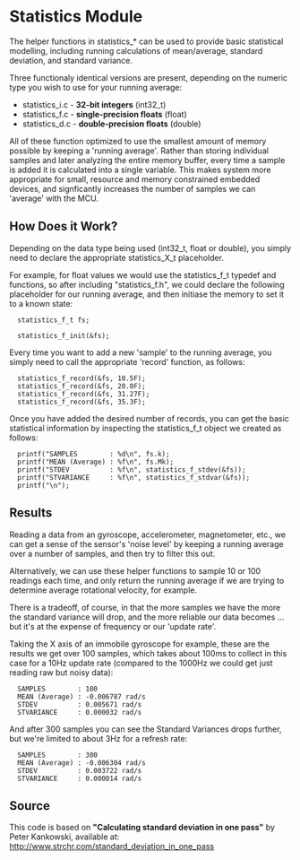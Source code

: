 # Statistics Module #

The helper functions in statistics\_* can be used to provide basic statistical modelling, including running calculations of mean/average, standard deviation, and standard variance.

Three functionaly identical versions are present, depending on the numeric type you wish to use for your running average:

* statistics\_i.c - **32-bit integers** (int32\_t)
* statistics\_f.c - **single-precision floats** (float) 
* statistics\_d.c - **double-precision floats** (double)

All of these function optimized to use the smallest amount of memory possible by keeping a 'running average'.  Rather than storing individual samples and later analyzing the entire memory buffer, every time a sample is added it is calculated into a single variable.  This makes system more appropriate for small, resource and memory constrained embedded devices, and signficantly increases the number of samples we can 'average' with the MCU.

## How Does it Work? ##

Depending on the data type being used (int32_t, float or double), you simply need to declare the appropriate statistics\_X\_t placeholder.

For example, for float values we would use the statistics\_f\_t typedef and functions, so after including "statistics_f.h", we could declare the following placeholder for our running average, and then initiase the memory to set it to a known state:
```
  statistics_f_t fs;

  statistics_f_init(&fs);
```

Every time you want to add a new 'sample' to the running average, you simply need to call the appropriate 'record' function, as follows:
```
  statistics_f_record(&fs, 10.5F);
  statistics_f_record(&fs, 20.0F);
  statistics_f_record(&fs, 31.27F);
  statistics_f_record(&fs, 35.3F);
```
Once you have added the desired number of records, you can get the basic statistical information by inspecting the statistics\_f\_t object we created as follows:
```
  printf("SAMPLES        : %d\n", fs.k);
  printf("MEAN (Average) : %f\n", fs.Mk);
  printf("STDEV          : %f\n", statistics_f_stdev(&fs));
  printf("STVARIANCE     : %f\n", statistics_f_stdvar(&fs));
  printf("\n");
```
## Results ##
Reading a data from an gyroscope, accelerometer, magnetometer, etc., we can get a sense of the sensor's 'noise level' by keeping a running average over a number of samples, and then try to filter this out.  

Alternatively, we can use these helper functions to sample 10 or 100 readings each time, and only return the running average if we are trying to determine average rotational velocity, for example.

There is a tradeoff, of course, in that the more samples we have the more the standard variance will drop, and the more reliable our data becomes ... but it's at the expense of frequency or our 'update rate'.

Taking the X axis of an immobile gyroscope for example, these are the results we get over 100 samples, which takes about 100ms to collect in this case for a 10Hz update rate (compared to the 1000Hz we could get just reading raw but noisy data):
```
  SAMPLES        : 100
  MEAN (Average) : -0.006787 rad/s
  STDEV          : 0.005671 rad/s
  STVARIANCE     : 0.000032 rad/s
```
And after 300 samples you can see the Standard Variances drops further, but we're limited to about 3Hz for a refresh rate:
```
  SAMPLES        : 300
  MEAN (Average) : -0.006304 rad/s
  STDEV          : 0.003722 rad/s
  STVARIANCE     : 0.000014 rad/s
```

## Source ##
This code is based on **"Calculating standard deviation in one pass"** by Peter Kankowski, available at: http://www.strchr.com/standard_deviation_in_one_pass
